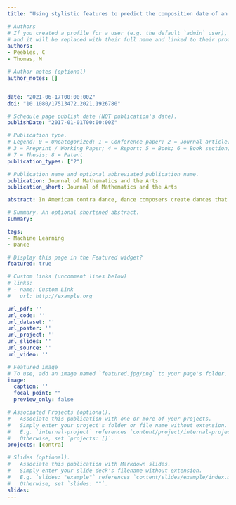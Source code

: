 ```yaml
---
title: "Using stylistic features to predict the composition date of an American contra dance"

# Authors
# If you created a profile for a user (e.g. the default `admin` user), write the username (folder name) here
# and it will be replaced with their full name and linked to their profile.
authors:
- Peebles, C
- Thomas, M

# Author notes (optional)
author_notes: []


date: "2021-06-17T00:00:00Z"
doi: "10.1080/17513472.2021.1926780"

# Schedule page publish date (NOT publication's date).
publishDate: "2017-01-01T00:00:00Z"

# Publication type.
# Legend: 0 = Uncategorized; 1 = Conference paper; 2 = Journal article;
# 3 = Preprint / Working Paper; 4 = Report; 5 = Book; 6 = Book section;
# 7 = Thesis; 8 = Patent
publication_types: ["2"]

# Publication name and optional abbreviated publication name.
publication: Journal of Mathematics and the Arts
publication_short: Journal of Mathematics and the Arts

abstract: In American contra dance, dance composers create dances that conform to the musical structure of a standard fiddle tune from a discrete set of dance figures. While anecdotal evidence suggests traditional and modern dances feature different patterns of dance figures, we seek to systematically explore similarities and differences between dances composed in various time periods through quantitative analysis, including artificial neural nets. In this corpus study, we use the dances performed at the Ralph Page Legacy Weekend between 1999 and 2014. While the neural nets did not always accurately predict the epoch in which a dance was composed among this small data set, misclassifications illuminated similarities and differences between dance epochs and suggest alternative methodologies for future research.

# Summary. An optional shortened abstract.
summary:

tags:
- Machine Learning
- Dance

# Display this page in the Featured widget?
featured: true

# Custom links (uncomment lines below)
# links:
# - name: Custom Link
#   url: http://example.org

url_pdf: ''
url_code: ''
url_dataset: ''
url_poster: ''
url_project: ''
url_slides: ''
url_source: ''
url_video: ''

# Featured image
# To use, add an image named `featured.jpg/png` to your page's folder.
image:
  caption: ''
  focal_point: ""
  preview_only: false

# Associated Projects (optional).
#   Associate this publication with one or more of your projects.
#   Simply enter your project's folder or file name without extension.
#   E.g. `internal-project` references `content/project/internal-project/index.md`.
#   Otherwise, set `projects: []`.
projects: [contra]

# Slides (optional).
#   Associate this publication with Markdown slides.
#   Simply enter your slide deck's filename without extension.
#   E.g. `slides: "example"` references `content/slides/example/index.md`.
#   Otherwise, set `slides: ""`.
slides:
---
```

